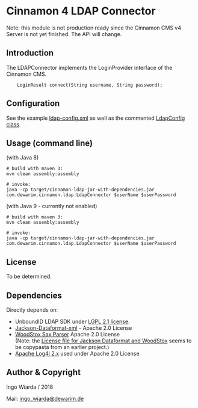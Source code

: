 # Cinnamon 4 LDAP Connector

Note: this module is not production ready since the Cinnamon CMS v4 Server is not yet finished.
The API will change.

## Introduction

The LDAPConnector implements the LoginProvider interface of the Cinnamon CMS.

        LoginResult connect(String username, String password);

## Configuration

See the example [ldap-config.xml](ldap-config.xml) 
as well as the commented [LdapConfig class](src/main/java/com/dewarim/cinnamon/ldap/LdapConfig.java).

## Usage (command line)

(with Java 8)

    # build with maven 3:
    mvn clean assembly:assembly
    
    # invoke:
    java -cp target/cinnamon-ldap-jar-with-dependencies.jar com.dewarim.cinnamon.ldap.LdapConnector $userName $userPassword

(with Java 9 - currently not enabled)
    
    # build with maven 3:
    mvn clean assembly:assembly
    
    # invoke:
    java -cp target/cinnamon-ldap-jar-with-dependencies.jar com.dewarim.cinnamon.ldap.LdapConnector $userName $userPassword

## License
 
To be determined.

## Dependencies

Directly depends on:

* UnboundID LDAP SDK under [LGPL 2.1 license](doc/unboundID-ldap-sdk-from-ldap.com-LICENSE-LGPLv2.1.txt).
* [Jackson-Dataformat-xml](https://github.com/FasterXML/jackson-dataformat-xml) - Apache 2.0 License
* [WoodStox Sax Parser](https://github.com/FasterXML/woodstox) Apache 2.0 License  
  (Note: the [License file for Jackson Dataformat and WoodStox](doc/jackson-and-woodstox-apache-license-file.txt) seems to be copypasta from an earlier project.)
* [Apache Log4j 2.x](https://logging.apache.org/log4j/2.x/) used under Apache 2.0 License 

## Author & Copyright

Ingo Wiarda / 2018

Mail: ingo_wiarda@dewarim.de